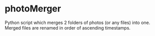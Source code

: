 # photoMerger
Python script which merges 2 folders of photos (or any files) into one. Merged files are renamed in order of ascending timestamps.
